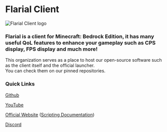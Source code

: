 # Flarial Client
![Flarial Client logo](https://flarial.xyz/logo.svg)
### Flarial is a client for Minecraft: Bedrock Edition, it has many useful QoL features to enhance your gameplay such as CPS display, FPS display and much more!
This organization serves as a place to host our open-source software such as the client itself and the official launcher.<br>
You can check them on our pinned repositories.

### Quick Links
[Github](https://github.com/flarialmc)

[YouTube](https://www.youtube.com/@flarialclient)

[Official Website](https://flarial.xyz/) ([Scripting Documentation](https://scripting.flarial.xyz/))

[Discord](https://discord.gg/UJ8xHU2jQy)
